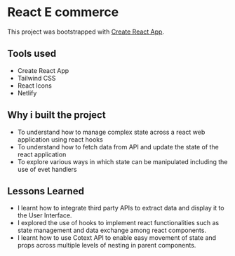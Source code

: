 # React E commerce

This project was bootstrapped with [Create React App](https://github.com/facebook/create-react-app).

## Tools used

- Create React App
- Tailwind CSS
- React Icons
- Netlify

## Why i built the project

- To understand how to manage complex state across a react web application using react hooks
- To understand how to fetch data from API and update the state of the react application
- To explore various ways in which state can be manipulated including the use of evet handlers

## Lessons Learned

- I learnt how to integrate third party APIs to extract data and display it to the User Interface. 
- I explored the use of hooks to implement react functionalities such as state management and data exchange among react components.
- I learnt how to use Cotext API to enable easy movement of state and props across multiple levels of nesting in parent components.



